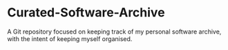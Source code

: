 # Curated-Software-Archive
A Git repository focused on keeping track of my personal software archive, with the intent of keeping myself organised.
